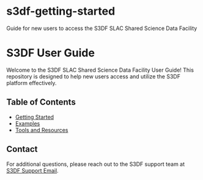 # s3df-getting-started
Guide for new users to access the S3DF SLAC Shared Science Data Facility
# S3DF User Guide

Welcome to the S3DF SLAC Shared Science Data Facility User Guide! This repository is designed to help new users access and utilize the S3DF platform effectively.

## Table of Contents
- [Getting Started](getting-started/index.md)
- [Examples](examples/example1.md)
- [Tools and Resources](getting-started/tools-and-resources.md)

## Contact
For additional questions, please reach out to the S3DF support team at [S3DF Support Email](mailto:support@example.com).
